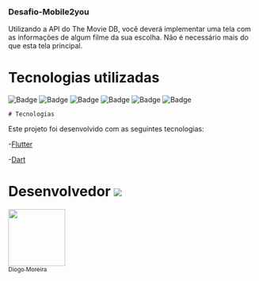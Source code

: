 ### Desafio-Mobile2you
Utilizando a API do The Movie DB, você deverá implementar uma tela com as informações de algum filme da sua escolha. Não é necessário mais do que esta tela principal.


# Tecnologias utilizadas
![Badge](https://img.shields.io/static/v1?label=Objective-C&message=28.7%&color=green&style=flat&logo=) 
 ![Badge](https://img.shields.io/static/v1?label=Shell&message=24.1%&color=blue&style=flat&logo=)
 ![Badge](https://img.shields.io/static/v1?label=Java&message=23.2%&color=green&style=flat&logo=) 
  ![Badge](https://img.shields.io/static/v1?label=Kotlin&message=05.8%&color=orange&style=flat&logo=) 
   ![Badge](https://img.shields.io/static/v1?label=Swift&message=18.2%&color=red&style=flat&logo=)
   ![Badge](https://img.shields.io/static/v1?label=license&message=MIT&color=success&style=flat&logo=)  
   
   
   
   
    # Tecnologias


Este projeto foi desenvolvido com as seguintes tecnologias:


-[Flutter](https://flutter.dev/?gclid=Cj0KCQjww_f2BRC-ARIsAP3zarEE3bqE6AWxyHKFhCNJTBwh89Q_ktFTvn-S0uAw324qo0gzXY0VfTUaAluTEALw_wcB&gclsrc=aw.ds)

-[Dart](https://dart.dev/get-dart)




# Desenvolvedor ![](https://github.githubassets.com/images/icons/emoji/octocat.png) 


[<img src="https://avatars3.githubusercontent.com/u/60005436?s=400&v=4" width=115 > <br> <sub> Diogo Moreira </sub>](https://github.com/DiogoMoreira01)
